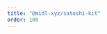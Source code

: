 ```yaml
---
title: "@midl-xyz/satoshi-kit"
order: 100
---
```


<!--@include: ../../../../packages/satoshi-kit/CHANGELOG.md-->
